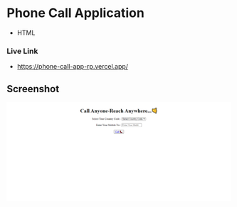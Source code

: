 # Phone Call Application

- HTML

### Live Link

- https://phone-call-app-rp.vercel.app/





## Screenshot

![App Screenshot](https://github.com/Rahul-Bhutaiya/HTML-Projects02/blob/main/phone-call-application/project-screenshot/phone-call-application.png?raw=true)
